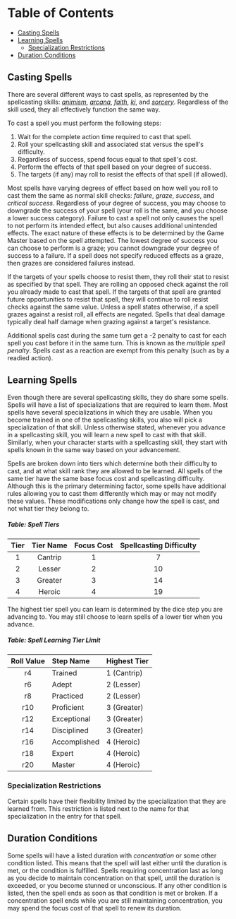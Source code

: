 # Table of Contents

* [Casting Spells](#casting-spells)
* [Learning Spells](#learning-spells)
    * [Specialization Restrictions](#specialization-restrictions)
* [Duration Conditions](#duration-conditions)

## Casting Spells

There are several different ways to cast spells, as represented by the spellcasting skills: [*animism*](/Fantasy/Skills.md#animism-res), [*arcana*](/Fantasy/Skills.md#arcana-int), [*faith*](/Fantasy/Skills.md#faith-res), [*ki*](/Fantasy/Skills.md#ki), and [*sorcery*](/Fantasy/Skills.md#sorcery-res). Regardless of the skill used, they all effectively function the same way.

To cast a spell you must perform the following steps:

1. Wait for the complete action time required to cast that spell.
2. Roll your spellcasting skill and associated stat versus the spell's difficulty.
3. Regardless of success, spend focus equal to that spell's cost.
4. Perform the effects of that spell based on your degree of success.
5. The targets (if any) may roll to resist the effects of that spell (if allowed).

Most spells have varying degrees of effect based on how well you roll to cast them the same as normal skill checks: *failure*, *graze*, *success*, and *critical success*. Regardless of your degree of success, you may choose to downgrade the success of your spell (your roll is the same, and you choose a lower success category). Failure to cast a spell not only causes the spell to not perform its intended effect, but also causes additional unintended effects. The exact nature of these effects is to be determined by the Game Master based on the spell attempted. The lowest degree of success you can choose to perform is a graze; you cannot downgrade your degree of success to a failure. If a spell does not specify reduced effects as a graze, then grazes are considered failures instead.

If the targets of your spells choose to resist them, they roll their stat to resist as specified by that spell. They are rolling an opposed check against the roll you already made to cast that spell. If the targets of that spell are granted future opportunities to resist that spell, they will continue to roll resist checks against the same value. Unless a spell states otherwise, if a spell grazes against a resist roll, all effects are negated. Spells that deal damage typically deal half damage when grazing against a target's resistance.

Additional spells cast during the same turn get a -2 penalty to cast for each spell you cast before it in the same turn. This is known as the *multiple spell penalty*. Spells cast as a reaction are exempt from this penalty (such as by a readied action).

## Learning Spells

Even though there are several spellcasting skills, they do share some spells. Spells will have a list of specializations that are required to learn them. Most spells have several specializations in which they are usable. When you become trained in one of the spellcasting skills, you also will pick a specialization of that skill. Unless otherwise stated, whenever you advance in a spellcasting skill, you will learn a new spell to cast with that skill. Similarly, when your character starts with a spellcasting skill, they start with spells known in the same way based on your advancement.

Spells are broken down into tiers which determine both their difficulty to cast, and at what skill rank they are allowed to be learned. All spells of the same tier have the same base focus cost and spellcasting difficulty. Although this is the primary determining factor, some spells have additional rules allowing you to cast them differently which may or may not modify these values. These modifications only change how the spell is cast, and not what tier they belong to.

##### Table: Spell Tiers
| Tier | Tier Name | Focus Cost | Spellcasting Difficulty |
|:-:|:-:|:-:|:-:|
| 1 | Cantrip | 1 | 7 |
| 2 | Lesser | 2 | 10 |
| 3 | Greater | 3 | 14 |
| 4 | Heroic | 4 | 19 |

The highest tier spell you can learn is determined by the dice step you are advancing to. You may still choose to learn spells of a lower tier when you advance.

##### Table: Spell Learning Tier Limit
| Roll Value | Step Name | Highest Tier |
|:-:|:-|:-|
| r4 | Trained | 1 (Cantrip) |
| r6 | Adept | 2 (Lesser) |
| r8 | Practiced | 2 (Lesser) |
| r10 | Proficient | 3 (Greater) |
| r12 | Exceptional | 3 (Greater) |
| r14 | Disciplined | 3 (Greater) |
| r16 | Accomplished | 4 (Heroic) |
| r18 | Expert | 4 (Heroic) |
| r20 | Master | 4 (Heroic) |

### Specialization Restrictions

Certain spells have their flexibility limited by the specialization that they are learned from. This restriction is listed next to the name for that specialization in the entry for that spell.

## Duration Conditions

Some spells will have a listed duration with *concentration* or some other condition listed. This means that the spell will last either until the duration is met, or the condition is fulfilled. Spells requiring concentration last as long as you decide to maintain concentration on that spell, until the duration is exceeded, or you become stunned or unconscious. If any other condition is listed, then the spell ends as soon as that condition is met or broken. If a concentration spell ends while you are still maintaining concentration, you may spend the focus cost of that spell to renew its duration.